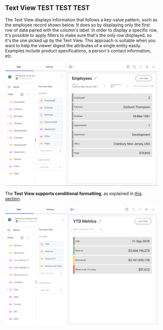 ## Text View TEST TEST TEST

The Text View displays information that follows a key-value pattern,
such as the employee record shown below. It does so by displaying
only the first row of data paired with the column's label. In order to
display a specific row, it's possible to apply filters to make sure
that's the only row displayed, so it's the one picked up by the Text
View. This approach is suitable when you want to help the viewer digest the attributes of a single entity easily. Examples include product
specifications, a person's contact information, etc.

<img src="images/text-view-visualization-editor.png" alt="Text View in the Visualization editor" class="responsive-img"/>

The **Text View supports conditional formatting**, as explained in [this section](~/en/data-visualizations/fields/conditional-formatting.md).

<img src="images/text-view-conditional-formatting.png" alt="TextViewConditionalFormatting\_All" class="responsive-img"/>
